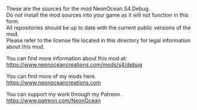 These are the sources for the mod NeonOcean.S4.Debug.  
Do not install the mod sources into your game as it will not function in this form.  
All repositories should be up to date with the current public versions of the mod.  
Please refer to the license file located in this directory for legal information about this mod.  


You can find more information about this mod at:  
https://www.neonoceancreations.com/mods/s4/debug

You can find more of my mods here.  
https://www.neonoceancreations.com

You can support my work through my Patreon.  
https://www.patreon.com/NeonOcean
